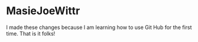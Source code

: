 # MasieJoeWittr
I made these changes because I am learning how to use Git Hub for the first time.
That is it folks!
